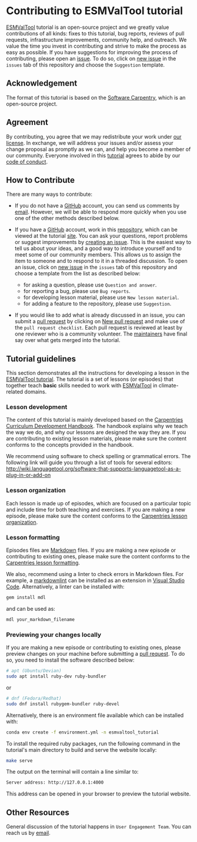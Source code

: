 # Contributing to ESMValTool tutorial

[ESMValTool][ESMValTool-site] tutorial is an open-source project and we greatly value contributions of all kinds: fixes to this tutorial, bug reports, reviews of pull requests, infrastructure improvements, community help, and outreach. We value the time you invest in contributing and strive to make the process as easy as possible. If you have suggestions for improving the process of contributing, please open an [issue][issues]. To do so, click on [new issue](https://github.com/ESMValGroup/tutorial/issues/new/choose) in the ``issues`` tab of this repository and choose the ``Suggestion`` template.

## Acknowledgement

The format of this tutorial is based on the [Software Carpentry][swc-site], which is an open-source project.

## Agreement

By contributing, you agree that we may redistribute your work under [our license](LICENSE.md).
In exchange, we will address your issues and/or assess your change proposal as promptly as we can, and help you become a member of our community.
Everyone involved in this [tutorial](tutorial-repo) agrees to abide by our [code of conduct](CODE_OF_CONDUCT.md).

## How to Contribute

There are many ways to contribute:

* If you do not have a [GitHub][github] account,
you can send us comments by [email][email].
However,
we will be able to respond more quickly when you use one of the other methods described below.

* If you have a [GitHub][github] account, work in this [repository][tutorial-repo],
which can be viewed at the tutorial [site][tutorial-site].
You can ask your questions, report problems or suggest improvements by [creating an issue][issues].
This is the easiest way to tell us about your ideas, and a good way to introduce yourself
and to meet some of our community members.
This allows us to assign the item to someone and to respond to it in a threaded discussion.
To open an issue, click on [new issue](https://github.com/ESMValGroup/tutorial/issues/new/choose) in the ``issues`` tab of this repository and choose a template from the list as described below:
  * for asking a question, please use `Question and answer`.
  * for reporting a bug, please use `Bug reports`.
  * for developing lesson material, please use `New lesson material`.
  * for adding a feature to the repository, please use `Suggestion`.

* If you would like to add what is already discussed in an issue,
you can submit a [pull request][PR] by clicking on [New pull request](https://github.com/ESMValGroup/tutorial/compare) and make use of the `pull request checklist`.
Each pull request is reviewed at least by one reviewer who is a community volunteer.
The [maintainers][tutorial-maintainers] have final say over what gets merged into the tutorial.

## Tutorial guidelines

This section demonstrates all the instructions for developing a lesson in the [ESMValTool tutorial][tutorial-site].
The tutorial is a set of lessons (or episodes) that together teach **basic** skills needed to work with [ESMValTool][ESMValTool-site] in climate-related domains.

### Lesson development

The content of this tutorial is mainly developed based on the [Carpentries Curriculum Development Handbook][swc-handbook]. The handbook explains why we teach the way we do, and why our lessons are designed the way they are.
If you are contributing to existing lesson materials, please make sure the content conforms to the concepts provided in the handbook.

We recommend using software to check spelling or grammatical errors.
The following link will guide you through a list of tools for several editors:
<http://wiki.languagetool.org/software-that-supports-languagetool-as-a-plug-in-or-add-on>

### Lesson organization

Each lesson is made up of episodes, which are focused on a particular topic and include time for both teaching and exercises. If you are making a new episode, please make sure the content conforms to the [Carpentries lesson organization][swc-lesson-organization].

### Lesson formatting

Episodes files are [Markdown](https://en.wikipedia.org/wiki/Markdown) files. If you are making a new episode or contributing to existing ones, please make sure the content conforms to the [Carpentries lesson formatting][swc-lesson-formatting].

We also, recommend using a linter to check errors in Markdown files.
For example, a [markdownlint](https://marketplace.visualstudio.com/items?itemName=DavidAnson.vscode-markdownlint) can be installed as an extension in [Visual Studio Code](https://code.visualstudio.com/).
Alternatively, a linter can be installed with:

```bash
gem install mdl
```

and can be used as:

```bash
mdl your_markdown_filename
```

### Previewing your changes locally

If you are making a new episode or contributing to existing ones,
please preview changes on your machine before submitting a [pull request][PR].
To do so, you need to install the software described below:

```bash
# apt (Ubuntu/Devian)
sudo apt install ruby-dev ruby-bundler
```

or

```bash
# dnf (Fedora/Redhat)
sudo dnf install rubygem-bundler ruby-devel
```

Alternatively, there is an environment file available which can be installed with:

```bash
conda env create -f environment.yml -n esmvaltool_tutorial
```

To install the required ruby packages, run the following command in the tutorial's
main directory to build and serve the website locally:

```bash
make serve
```

The output on the terminal will contain a line similar to:

```bash
Server address: http://127.0.0.1:4000
```

This address can be opened in your browser to preview the tutorial website.

## Other Resources

General discussion of the tutorial happens in `User Engagement Team`.
You can reach us by [email][email].

[email]: mailto:TODO_FIX_ME.org
[ESMValTool-site]: https://www.esmvaltool.org/
[tutorial-repo]: https://esmvalgroup.github.io/tutorial/
[tutorial-site]: https://esmvalgroup.github.io/tutorial
[tutorial-maintainers]: https://github.com/ESMValGroup/tutorial#maintainers
[github]: https://github.com
[issues]: https://github.com/ESMValGroup/tutorial/issues
[PR]: https://github.com/ESMValGroup/tutorial/pulls
[swc-site]: https://software-carpentry.org/
[swc-handbook]: https://carpentries.github.io/curriculum-development/
[swc-lesson-organization]: https://carpentries.github.io/lesson-example/03-organization/index.html
[swc-lesson-formatting]: https://carpentries.github.io/lesson-example/04-formatting/index.html
[ea-site]: https://github.com/escience-academy
